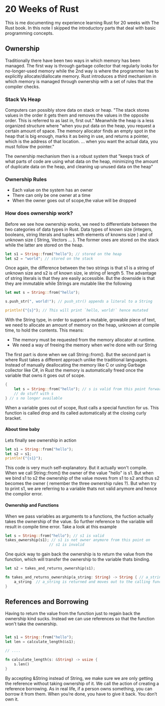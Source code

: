 # 20 Weeks of Rust

This is me documenting my experience learning Rust for 20 weeks with The Rust book. In this note I skipped the introductory parts that deal with basic programming concepts.

## Ownership

Traditionally there have been two ways in which memory has been managed. The first way is through garbage collector that regularly looks for no-longer-used memory while the 2nd way is where the programmer has to explicitly allocate/diallocate memory. Rust introduces a third mechanism in which memory is managed through ownership with a set of rules that the compiler checks.

### Stack Vs Heap

Computers can possibly store data on stack or heap. "The stack stores values in the order it gets them and removes the values in the opposite order. This is referred to as last in, first out." Meanwhile the heap is a less organized structure where "when you put data on the heap, you request a certain amount of space. The memory allocator finds an empty spot in the heap that is big enough, marks it as being in use, and returns a pointer, which is the address of that location. ... when you want the actual data, you must follow the pointer."

The ownership mechanism then is a robust system that "keeps track of what parts of code are using what data on the heap, minimizing the amount of duplicate data on the heap, and cleaning up unused data on the heap"

### Ownership Rules

- Each value on the system has an owner
- There can only be one owner at a time
- When the owner goes out of scope,the value will be dropped

### How does ownership work?

Before we see how ownership works, we need to differentiate between the two categories of data types in Rust. Data types of known size (integers, booleans, string literals and tuples with elements of knowns size ) and of unknown size ( String, Vectors ... ). The former ones are stored on the stack while the latter are stored on the heap.

```rust
let s1 = String::from("hello"); // stored on the heap
let s2 = "world"; // stored on the stack
```

Once again, the difference between the two strings is that s1 is a string of unknown size and s2 is of known size, ie string of length 5. The advantage of string literals is that they are easily accessible. But the downside is that they are immutable while Strings are mutable like the following

```rust
let mut s = String::from("hello");

s.push_str(", world!"); // push_str() appends a literal to a String

println!("{s}"); // This will print `hello, world!` hence mutated
```

With the String type, in order to support a mutable, growable piece of text, we need to allocate an amount of memory on the heap, unknown at compile time, to hold the contents. This means:

- The memory must be requested from the memory allocator at runtime.
- We need a way of freeing the memory when we’re done with our String

The first part is done when we call String::from(). But the second part is where Rust takes a different approach unlike the traditional languages. Instead of manually deallocating the memory like C or using Garbage collector like C#, in Rust the memory is automatically freed once the variable that owns it goes out of scope.

```rust
{
    let s = String::from("hello"); // s is valid from this point forward
    // do stuff with s
} // s no longer available
```

When a variable goes out of scope, Rust calls a special function for us. This function is called drop and its called automatically at the closing curly bracket.

#### About time baby

Lets finally see ownership in action

```rust
let s1 = String::from("hello");
let s2 = s1;
println!("{s1}");
```

This code is very much self-explanatory. But it actually won't compile. When we call String::from() the owner of the value "hello" is s1. But when we bind s1 to s2 the ownership of the value moves from s1 to s2 and thus s2 becomes the owner ( remember the three ownership rules ?). But when try to print s1, we are referring to a variable thats not valid anymore and hence the compilor error.

#### Ownership and Functions

When we pass variables as arguments to a functions, the fuction actually takes the ownership of the value. So further reference to the variable will result in compile time error. Take a look at this example

```rust
let s = String::from("hello"); // s1 is valid
takes_ownership(s1); // s1 is not owner anymore from this point on
                    // s1 is invalid

```

One quick way to gain back the ownership is to return the value from the function, which will transfer the ownership to the variable thats binding.

```rust
let s2 = takes_and_returns_ownership(s1);

fn takes_and_returns_ownership(a_string: String) -> String { // a_string comes into  scope
    a_string  // a_string is returned and moves out to the calling function
}
```

## References and Borrowing

Having to return the value from the function just to regain back the ownership kind sucks. Instead we can use references so that the function won't take the ownership.

```rust

let s1 = String::from("hello");
let len = calculate_length(&s1);

// ....

fn calculate_length(s: &String) -> usize {
    s.len()
}
```

By accepting &String instead of String, we make sure we are only getting the reference without taking ownership of it.
We call the action of creating a reference borrowing. As in real life, if a person owns something, you can borrow it from them. When you’re done, you have to give it back. You don’t own it.
